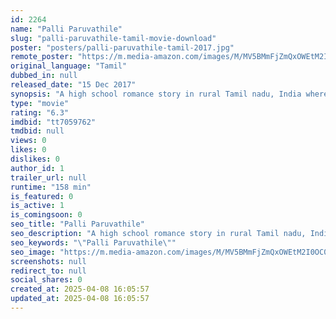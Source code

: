 ```yaml
---
id: 2264
name: "Palli Paruvathile"
slug: "palli-paruvathile-tamil-movie-download"
poster: "posters/palli-paruvathile-tamil-2017.jpg"
remote_poster: "https://m.media-amazon.com/images/M/MV5BMmFjZmQxOWEtM2I0OC00ZDRjLTg4NjQtZGJmYjIzY2Y4YjE3XkEyXkFqcGdeQXVyMTEzNzg0Mjkx._V1_SX300.jpg"
original_language: "Tamil"
dubbed_in: null
released_date: "15 Dec 2017"
synopsis: "A high school romance story in rural Tamil nadu, India where love is considered a destroyer of lives and families."
type: "movie"
rating: "6.3"
imdbid: "tt7059762"
tmdbid: null
views: 0
likes: 0
dislikes: 0
author_id: 1
trailer_url: null
runtime: "158 min"
is_featured: 0
is_active: 1
is_comingsoon: 0
seo_title: "Palli Paruvathile"
seo_description: "A high school romance story in rural Tamil nadu, India where love is considered a destroyer of lives and families."
seo_keywords: "\"Palli Paruvathile\""
seo_image: "https://m.media-amazon.com/images/M/MV5BMmFjZmQxOWEtM2I0OC00ZDRjLTg4NjQtZGJmYjIzY2Y4YjE3XkEyXkFqcGdeQXVyMTEzNzg0Mjkx._V1_SX300.jpg"
screenshots: null
redirect_to: null
social_shares: 0
created_at: 2025-04-08 16:05:57
updated_at: 2025-04-08 16:05:57
---
```


